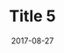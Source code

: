 ---
layout: posts
title: "Title 5"
img: "https://image.tmdb.org/t/p/w185/kPRb1mbVHGop0egQ7153y0lhzGL.jpg"
date: 2017-08-27
genre: "Comedy"
categories: Movies
tags: bollywood, shah ruch khan
published: true 
---